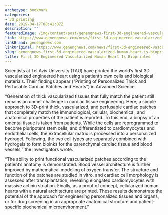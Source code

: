 ```yaml
---
archetype: bookmark
categories:
- 3d printing
date: 2019-04-17T08:41:07Z
description: ""
featuredImage: /img/content/post/genengnews-first-3d-engineered-vascularized-human-heart-is-bioprinted.jpg
link: https://www.genengnews.com/news/first-3d-engineered-vascularized-human-heart-is-bioprinted/?amp=&amp=&amp=&amp=&oly_enc_id=5901D8426578G1Y
linkBrand: genengnews.com
linkOriginal: https://www.genengnews.com/news/first-3d-engineered-vascularized-human-heart-is-bioprinted/?utm_medium=newsletter&amp;utm_source=GEN+Daily+News+Highlights&amp;utm_content=01&amp;utm_campaign=GEN+Daily+News+Highlights_20190416&amp;oly_enc_id=5901D8426578G1Y
slug: genengnews-first-3d-engineered-vascularized-human-heart-is-bioprinted
title: First 3D Engineered Vascularized Human Heart Is Bioprinted
---
```

Scientists at Tel Aviv University (TAU) have printed the world’s first 3D vascularized engineered heart using a patient’s own cells and biological materials. Their findings appear (“Printing of Personalized Thick and Perfusable Cardiac Patches and Hearts”) in Advanced Science.

“Generation of thick vascularized tissues that fully match the patient still remains an unmet challenge in cardiac tissue engineering. Here, a simple approach to 3D-print thick, vascularized, and perfusable cardiac patches that completely match the immunological, cellular, biochemical, and anatomical properties of the patient is reported. To this end, a biopsy of an omental tissue is taken from patients. While the cells are reprogrammed to become pluripotent stem cells, and differentiated to cardiomyocytes and endothelial cells, the extracellular matrix is processed into a personalized hydrogel. Following, the two cell types are separately combined with hydrogels to form bioinks for the parenchymal cardiac tissue and blood vessels,” the investigators wrote.

“The ability to print functional vascularized patches according to the patient’s anatomy is demonstrated. Blood vessel architecture is further improved by mathematical modeling of oxygen transfer. The structure and function of the patches are studied in vitro, and cardiac cell morphology is assessed after transplantation, revealing elongated cardiomyocytes with massive actinin striation. Finally, as a proof of concept, cellularized human hearts with a natural architecture are printed. These results demonstrate the potential of the approach for engineering personalized tissues and organs, or for drug screening in an appropriate anatomical structure and patient-specific biochemical microenvironment.”

